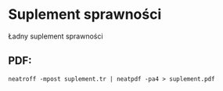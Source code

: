 # Suplement sprawności

Ładny suplement sprawności

## PDF:

```
neatroff -mpost suplement.tr | neatpdf -pa4 > suplement.pdf
```

